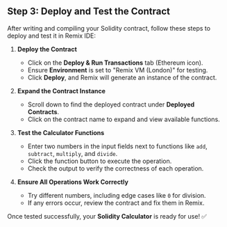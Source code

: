 ## Step 3: Deploy and Test the Contract  

After writing and compiling your Solidity contract, follow these steps to deploy and test it in Remix IDE:  

1. **Deploy the Contract**  
   - Click on the **Deploy & Run Transactions** tab (Ethereum icon).  
   - Ensure **Environment** is set to "Remix VM (London)" for testing.  
   - Click **Deploy**, and Remix will generate an instance of the contract.  

2. **Expand the Contract Instance**  
   - Scroll down to find the deployed contract under **Deployed Contracts**.  
   - Click on the contract name to expand and view available functions.  

3. **Test the Calculator Functions**  
   - Enter two numbers in the input fields next to functions like `add`, `subtract`, `multiply`, and `divide`.  
   - Click the function button to execute the operation.  
   - Check the output to verify the correctness of each operation.  

4. **Ensure All Operations Work Correctly**  
   - Try different numbers, including edge cases like `0` for division.  
   - If any errors occur, review the contract and fix them in Remix.  

Once tested successfully, your **Solidity Calculator** is ready for use! ✅  